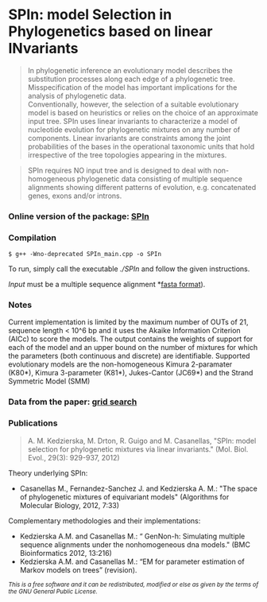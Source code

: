 # SPIn: model Selection in Phylogenetics based on linear INvariants 

> In phylogenetic inference an evolutionary model describes the substitution processes  along each edge of a phylogenetic tree. Misspecification of the model has important implications for the analysis of phylogenetic data.  
> Conventionally, however, the selection of a suitable evolutionary model is based on heuristics or relies on the choice of an approximate input tree. SPIn uses linear invariants to characterize a model of nucleotide evolution for phylogenetic mixtures on any number of components.   Linear invariants are constraints among the joint probabilities of the bases in the operational taxonomic units that hold irrespective of the tree topologies appearing in the mixtures.

> SPIn requires NO input tree and is designed to deal with non-homogeneous phylogenetic data consisting of multiple sequence alignments showing different patterns of evolution, e.g.  concatenated genes, exons and/or introns.  


### Online version of the package: [SPIn]

### Compilation
```
$ g++ -Wno-deprecated SPIn_main.cpp -o SPIn
```

To run, simply call the executable *./SPIn* and follow the given instructions.

*Input* must be a multiple sequence alignment *[fasta format]). 

### Notes
Current implementation is limited by the maximum number of OUTs of 21, sequence length < 10^6 bp and it uses the Akaike Information Criterion (AICc) to score the models. The output contains the weights of support for each of the model and an upper bound on the number of mixtures for which the parameters (both continuous and discrete) are identifiable. Supported evolutionary models are the non-homogeneous Kimura 2-paramater (K80*),  Kimura 3-parameter (K81*), Jukes-Cantor (JC69*) and the Strand Symmetric Model (SMM)

### Data from the paper: [grid search]

### Publications
>A. M. Kedzierska, M. Drton, R. Guigo and M. Casanellas, "SPIn: model selection for phylogenetic mixtures via linear invariants." (Mol. Biol. Evol., 29(3): 929-937, 2012)

Theory underlying SPIn: 
* Casanellas M., Fernandez-Sanchez J. and Kedzierska A. M.: "The space of phylogenetic mixtures of equivariant models" (Algorithms for Molecular Biology,
2012, 7:33)

Complementary methodologies and their implementations:
* Kedzierska A.M. and Casanellas M.: “ GenNon-h: Simulating multiple sequence alignments under the nonhomogeneous dna models." (BMC Bioinformatics 2012, 13:216)
*  Kedzierska A.M. and Casanellas M.: “EM for parameter estimation of Markov models on trees” (revision).

[SPIn]: <http://genome.crg.es/cgi-bin/phylo_mod_sel/AlgModelSelection.pl>
[fasta format]: <http://blast.ncbi.nlm.nih.gov/blastcgihelp.shtml>
[grid search]: <http://genome.crg.es/phylo_mod/DATA_SPIn/>

<sub> *This is a free software and it can be redistributed, modified or else as given by the terms of the GNU General Public License.* </sub>
